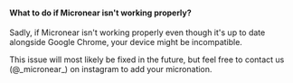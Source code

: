 <section>
    <h4>What to do if Micronear isn't working properly?</h4>
    <p>Sadly, if Micronear isn't working properly even though it's up to date alongside Google Chrome, your device might be incompatible.</p>
    <p>This issue will most likely be fixed in the future, but feel free to contact us (@_micronear_) on instagram to add your micronation.</p>
</section>